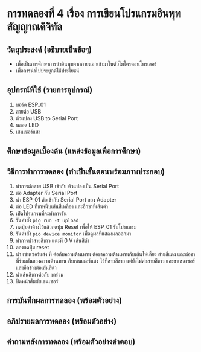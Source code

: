 # การทดลองที่ 4 เรื่อง การเขียนโปรแกรมอินพุทสัญญาณดิจิทัล 
## วัตถุประสงค์ (อธิบายเป็นข้อๆ)
  * เพื่อเป็นการศึกษาการนำอินพุทจากภายนอกเข้ามาในตัวไมโครคอนโทรเลอร์
  * เพื่อการนำไปประยุกต์ใช้ประโยชน์
## อุปกรณ์ที่ใช้ (รายการอุปกรณ์)
  1. บอร์ด ESP_01
  2. สายต่อ USB
  3. ตัวแปลง USB to Serial Port
  4. หลอด LED
  5. เซนเซอร์แสง  
## ศึกษาข้อมูลเบื้องต้น (แหล่งข้อมูลเพื่อการศึกษา)
## วิธีการทำการทดลอง (ทำเป็นขั้นตอนพร้อมภาพประกอบ)
  1. ทำการต่อสาย USB เข้ากับ ตัวแปลงเป็น Serial Port 
  2. ต่อ Adapter กับ Serial Port
  3. นำ ESP_01 ต่อเข้ากับ Serial Port ของ Adapter
  4. ต่อ LED ที่ขาหนีบเส้นสีเหลือง และอีกขาที่เส้นดำ
  5. เปิดโปรแกรมที่จะทำการรัน
  6. รันคำสั่ง `pio run -t upload`
  7. กดปุ่มดำค้างไว้แล้วกดปุ่ม Reset เพื่อให้ ESP_01 รับโปรแกรม
  8. รันคำสั่ง `pio device monitor` เพื่อดูผลที่แสดงผลออกมา
  9. ทำการนำสายสีขาว แตะที่ 0 V เส้นสีดำ
  10. ลองกดปุ่ม reset
  11. นำ เซนเซอร์แสง ที่ ต่อกับความต้านทาน ต่อขาความต้านทานกับเส้นไฟเลี้ยง สายสีแดง และต่อขาที่ร่วมกันของความต้านทาน กับเซนเซอร์แสง ไว้ที่สายสีขาว แต่ยังไม่ต่อสายสีขาว และขาเซนเซอร์แสงอีกข่้างต่อเส้นสีดำ
  12. นำเส้นสีขาวต่อกับ ขาร่วม
  13. ปิดหน้าสัมผัสเซนเซอร์  
## การบันทึกผลการทดลอง (พร้อมตัวอย่าง)
## อภิปรายผลการทดลอง (พร้อมตัวอย่าง)
## คำถามหลังการทดลอง (พร้อมตัวอย่างคำตอบ)
